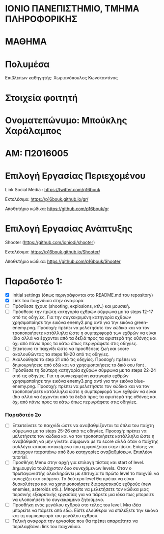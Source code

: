 
# ΙΟΝΙΟ ΠΑΝΕΠΙΣΤΗΜΙΟ, ΤΜΗΜΑ ΠΛΗΡΟΦΟΡΙΚΗΣ

 # ΜΑΘΗΜΑ
 # Πολυμέσα

  Επιβλέπων καθηγητής: Χωριανόπουλος Κωνσταντίνος

# Στοιχεία φοιτητή

# Ονοματεπώνυμο: Μπούκλης Χαράλαμπος

# ΑΜ: Π2016005

# Επιλογή Εργασίας Περιεχομένου

Link Social Media : https://twitter.com/p16bouk

Εκτελέσιμο: https://p16bouk.github.io/gr/

Αποθετήριο κώδικα: https://github.com/p16bouk/gr


# Επιλογή Εργασίας Ανάπτυξης
Shooter (https://github.com/ioniodi/shooter)

Εκτελέσιμο: https://p16bouk.github.io/Shooter/

Αποθετήριο κώδικα: https://github.com/p16bouk/Shooter

# Παραδοτέο 1:

- [x] Initial settings (όπως περιγράφονται στο README.md του repository)
- [x] Link του παιχνιδιού στην αναφορά
- [ ] Πρόσθεσε ήχους (shooting, explosions, κτλ.) και μουσική.
- [ ] Πρόσθεσε την πρώτη κατηγορία εχθρών σύμφωνα με τα steps 12-17 από τις οδηγίες. Για την συγκεκριμένη κατηγορία εχθρών χρησιμοποίησε την εικόνα enemy2.png αντί για την εικόνα green-enemy.png. Προσοχή: πρέπει να μελετήσετε τον κώδικα και να τον τροποποιήσετε κατάλληλα ώστε η συμπεριφορά των εχθρών να είναι ίδια αλλά να έρχονται από τα δεξιά προς τα αριστερά της οθόνης και όχι από πάνω προς τα κάτω όπως περιγράφετε στις οδηγίες.
- [ ] Επέκτεινε το παιχνίδι ώστε να προσθέσεις ζωή και score ακολουθώντας τα steps 18-20 από τις οδηγίες.
- [ ] Ακολούθησε το step 21 από τις οδηγίες. Προσοχή: πρέπει να δημιουργήσεις από εδώ και να χρησιμοποιήσεις το δικό σου font .
- [ ] Πρόσθεσε τη δεύτερη κατηγορία εχθρών σύμφωνα με τα steps 22-24 από τις οδηγίες. Για τη συγκεκριμένη κατηγορία εχθρών χρησιμοποίησε την εικόνα enemy3.png αντί για την εικόνα blue-enemy.png. Προσοχή: πρέπει να μελετήσετε τον κώδικα και να τον τροποποιήσετε κατάλληλα ώστε η συμπεριφορά των εχθρών να είναι ίδια αλλά να έρχονται από τα δεξιά προς τα αριστερά της οθόνης και όχι από πάνω προς τα κάτω όπως περιγράφετε στις οδηγίες.
### Παραδοτέο 2ο  
- [ ] Επεκτείνετε το παιχνίδι ώστε να αναβαθμίζονται τα όπλα του παίχτη σύμφωνα με τα steps 25-26 από τις οδηγίες. Προσοχή: πρέπει να μελετήσετε τον κώδικα και να τον τροποποιήσετε κατάλληλα ώστε η αναβάθμιση να μην γίνεται σύμφωνα με το score αλλά όταν ο παίχτης συλλέγει κάποιο αντικείμενο που εμφανίζεται στην πίστα. Επίσης να υπάρχουν παραπάνω από δυο κατηγορίες αναβαθμίσεων. Επιπλέον tutorial.
- [ ] Προσθήκη Μenu στην αρχή για επιλογή πίστας και start of level. Δημιουργία τουλάχιστον δυο συνεχόμενων levels. Όταν ο πρωταγωνιστής ολοκληρώνει με επιτυχία το πρώτο level το παιχνίδι να συνεχίζει στο επόμενο. Το δεύτερο level θα πρέπει να είναι δυσκολότερο και να χρησιμοποιήσετε διαφορετικούς εχθρούς (new enemies, asteroids κτλ.). Μπορείτε να μελετήσετε τον κώδικα μιας περσινής εξαιρετικής εργασίας για να πάρετε μια ιδέα πως μπορείτε να υλοποιήσετε το συγκεκριμένο ζητούμενο.
- [ ] Προσθήκη ενός μεγάλου εχθρού στο τέλος του level. Μια ιδέα μπορείτε να πάρετε από εδώ. Είστε ελεύθεροι να επιλέξετε την εικόνα και τη συμπεριφορά του μεγάλου εχθρού.
- [ ] Τελική αναφορά την εργασίας που θα πρέπει απαραίτητα να περιλαμβάνει link του παιχνιδιού.  
